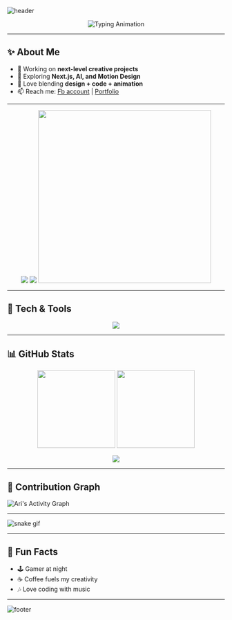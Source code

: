 ![header](https://capsule-render.vercel.app/api?type=waving&color=0:36BCF7,100:9B59B6&height=200&section=header&text=Welcome%20to%20Ari's%20Profile!%20👋&fontSize=35&fontAlignY=35&animation=twinkling&fontColor=fff)

<p align="center">
  <img src="https://readme-typing-svg.herokuapp.com?font=Fira+Code&size=25&duration=2500&pause=1000&color=36BCF7&center=true&vCenter=true&width=600&lines=Hi!+I'm+Ari+%F0%9F%91%8B;Creative+Developer+%26+Designer+%F0%9F%8E%A8;Open+Source+Contributor+%F0%9F%8C%9F;Tech+Explorer+%F0%9F%9A%80" alt="Typing Animation" />
</p>

---

## ✨ About Me
- 🔭 Working on **next-level creative projects**
- 🌱 Exploring **Next.js, AI, and Motion Design**
- 🎨 Love blending **design + code + animation**
- 📫 Reach me: [Fb account](https://www.facebook.com/61577110900436) | [Portfolio](https://myinfo10.netlify.app)

---

<p align="center">
  <img src="https://capsule-render.vercel.app/api?type=waving&height=150&color=gradient&section=header&text=%20&animation=twinkling" />

  <img src="https://capsule-render.vercel.app/api?type=rect&color=gradient&height=10&section=footer" />

  <img src="https://media.giphy.com/media/QTfX9Ejfra3ZmNxh6B/giphy.gif" width="400" />
</p>

---

## 🚀 Tech & Tools
<p align="center">
  <img src="https://skillicons.dev/icons?i=html,css,js,react,nextjs,nodejs,python,git,github,vscode,figma,tailwind" />
</p>

---

## 📊 GitHub Stats
<p align="center">
  <img src="https://github-readme-stats.vercel.app/api?username=ari&show_icons=true&theme=tokyonight" height="180"/>
  <img src="https://github-readme-stats.vercel.app/api/top-langs/?username=ari&layout=compact&theme=tokyonight" height="180"/>
</p>

<p align="center">
  <img src="https://github-readme-streak-stats.herokuapp.com/?user=ari&theme=tokyonight" />
</p>

---

## 🌱 Contribution Graph
![Ari's Activity Graph](https://github-readme-activity-graph.vercel.app/graph?username=ari&bg_color=0d1117&color=36BCF7&line=9B59B6&point=FFFFFF&area=true&hide_border=true)

---

![snake gif](https://github.com/ari/ari/blob/output/github-contribution-grid-snake.svg)

---

## 🎉 Fun Facts
- 🕹 Gamer at night  
- ☕ Coffee fuels my creativity  
- 🎶 Love coding with music  

---

![footer](https://capsule-render.vercel.app/api?type=waving&color=0:9B59B6,100:36BCF7&height=100&section=footer)
